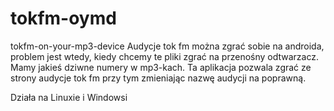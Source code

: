 # tokfm-oymd
tokfm-on-your-mp3-device
Audycje tok fm można zgrać sobie na androida, problem jest wtedy, kiedy chcemy
te pliki zgrać na przenośny odtwarzacz. Mamy jakieś dziwne numery w mp3-kach.
Ta aplikacja pozwala zgrać ze strony audycje tok fm przy tym zmieniając nazwę audycji
na poprawną.

Działa na Linuxie i Windowsi

